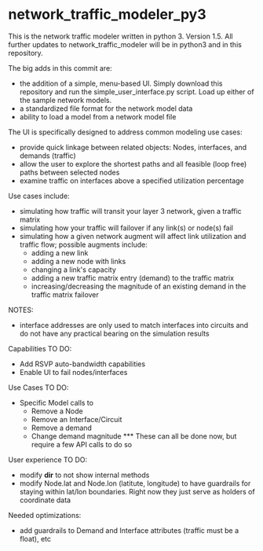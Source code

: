 # network_traffic_modeler_py3
This is the network traffic modeler written in python 3.  Version 1.5.  All further updates to network_traffic_modeler will be in python3 and in this repository.

The big adds in this commit are:
- the addition of a simple, menu-based UI.  Simply download this repository and run the simple_user_interface.py script.  Load up either of the sample network models.  
- a standardized file format for the network model data
- ability to load a model from a network model file

The UI is specifically designed to address common modeling use cases:
- provide quick linkage between related objects: Nodes, interfaces, and demands (traffic)
- allow the user to explore the shortest paths and all feasible (loop free) paths between selected nodes
- examine traffic on interfaces above a specified utilization percentage


Use cases include:
  - simulating how traffic will transit your layer 3 network, given a
  traffic matrix
  - simulating how your traffic will failover if any link(s) or node(s) fail
  - simulating how a given network augment will affect link utilization
  and traffic flow; possible augments include: 
    - adding a new link
    - adding a new node with links
    - changing a link's capacity
    - adding a new traffic matrix entry (demand) to the traffic matrix
    - increasing/decreasing the magnitude of an existing demand in the traffic matrix failover       

NOTES:
- interface addresses are only used to match interfaces into circuits and do
not have any practical bearing on the simulation results

Capabilities TO DO:
- Add RSVP auto-bandwidth capabilities
- Enable UI to fail nodes/interfaces

Use Cases TO DO:
- Specific Model calls to
    - Remove a Node
    - Remove an Interface/Circuit
    - Remove a demand
    - Change demand magnitude
    *** These can all be done now, but require a few API calls to do so

User experience TO DO:
- modify __dir__ to not show internal methods
- modify Node.lat and Node.lon (latitute, longitude) to have guardrails for 
staying within lat/lon boundaries.  Right now they just serve as holders of 
coordinate data

Needed optimizations:
- add guardrails to Demand and Interface attributes (traffic must be a float), etc
